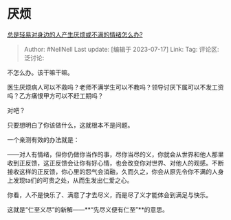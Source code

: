 # 厌烦
[总是轻易对身边的人产生厌烦或不满的情绪怎么办?](https://www.zhihu.com/question/41448522/answer/3118179218)

> Author: #NellNell
> Last update: [编辑于 2023-07-17]
> Link:
> Tag:
> 评论区:
> 泛讨论:

不怎么办。该干嘛干嘛。

医生厌烦病人可以不救吗？老师不满学生可以不教吗？领导讨厌下属可以不发工资吗？乙方痛恨甲方可以不赶工期吗？

对吧？

只要想明白了你该做什么，这就根本不是问题。

一个亲测有效的办法就是：

——对人有情绪，但你仍做你当作的事，尽你当尽的义，你就会从世界和他人那里收到正反馈，这正反馈会让你有好心情，也会改变你对世界、对他人的观感。不断接收这样的正反馈，你心里的怨气会消融，久而久之，你会从原先令你不满的人身上发现ta们的可贵之处，从而生发出仁爱之心。

你看，人不是快乐了、满意了才去尽义，而是尽了义才能体会到满足与快乐。

这就是“仁至义尽”的新解——**“先尽义便有仁至”**的意思。
